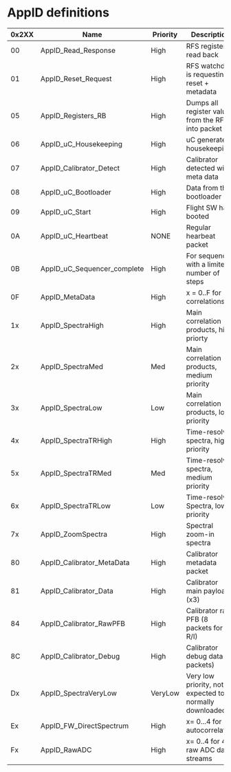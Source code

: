# AppID definitions


| 0x2XX | Name                        | Priority | Description               |
|-------|-----------------------------|----------|---------------------------|
|    00 | AppID_Read_Response         | High     | RFS register read back
|    01 | AppID_Reset_Request         | High     | RFS watchdog is requesting a reset + metadata
|    05 | AppID_Registers_RB          | High     | Dumps all register values from the RFS into packet
|    06 | AppID_uC_Housekeeping       | High     | uC generater housekeeping
|    07 | AppID_Calibrator_Detect     | High     | Calibrator detected with meta data
|    08 | AppID_uC_Bootloader         | High     | Data from the bootloader
|    09 | AppID_uC_Start              | High     | Flight SW has booted
|    0A | AppID_uC_Heartbeat          | NONE     | Regular hearbeat packet
|    0B | AppID_uC_Sequencer_complete | High     | For sequencer with a limited number of steps
|    0F | AppID_MetaData              | High     | x = 0..F for 16 correlations
|    1x | AppID_SpectraHigh           | High     | Main correlation products, high priorty
|    2x | AppID_SpectraMed            | Med      | Main correlation products, medium priority
|    3x | AppID_SpectraLow            | Low      | Main correlation products, low priority
|    4x | AppID_SpectraTRHigh         | High     | Time-resolved spectra, high priority
|    5x | AppID_SpectraTRMed          | Med      | Time-resolved spectra, medium priority
|    6x | AppID_SpectraTRLow          | Low      | Time-resolved Spectra, low priority
|    7x | AppID_ZoomSpectra           | High     | Spectral zoom-in spectra
|    80 | AppID_Calibrator_MetaData   | High     | Calibrator metadata packet
|    81 | AppID_Calibrator_Data       | High     | Calibrator main payload (x3)
|    84 | AppID_Calibrator_RawPFB     | High     | Calibrator raw PFB (8 packets for 4 x R/I)
|    8C | AppID_Calibrator_Debug      | High     | Calibrator debug data (8 packets)
|    Dx | AppID_SpectraVeryLow        | VeryLow  | Very low priority, not expected to be normally downloaded
|    Ex | AppID_FW_DirectSpectrum     | High     | x= 0...4 for 4 autocorrelatins
|    Fx | AppID_RawADC                | High     | x= 0..4 for 4 raw ADC data streams
